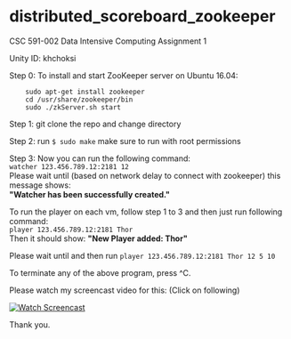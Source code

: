 # distributed_scoreboard_zookeeper
CSC 591-002 Data Intensive Computing Assignment 1

Unity ID: khchoksi

Step 0: To install and start ZooKeeper server on Ubuntu 16.04:  
```  
    sudo apt-get install zookeeper
    cd /usr/share/zookeeper/bin
    sudo ./zkServer.sh start
```


Step 1: git clone the repo and change directory    

Step 2: run `$ sudo make` make sure to run with root permissions  

Step 3: Now you can run the following command:   
`watcher 123.456.789.12:2181 12`    
Please wait until (based on network delay to connect with zookeeper) this message shows:  
 **"Watcher has been successfully created."**

To run the player on each vm, follow step 1 to 3 and then just run following command:  
`player 123.456.789.12:2181 Thor`   
Then it should show: **"New Player added: Thor"** 

Please wait until
and then run 
`player 123.456.789.12:2181 Thor 12 5 10`    


To terminate any of the above program, press ^C.  

Please watch my screencast video for this: (Click on following)

[![Watch Screencast](https://img.youtube.com/vi/X9_oV_N81Mk/0.jpg)](https://youtu.be/X9_oV_N81Mk)

Thank you.

